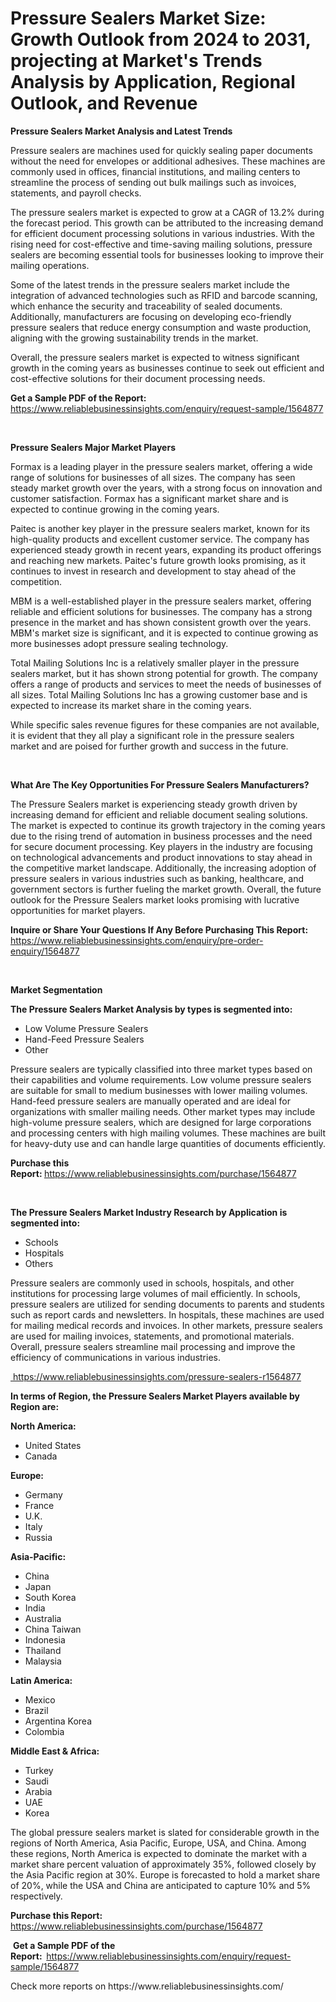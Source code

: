 <p><h1>Pressure Sealers Market Size: Growth Outlook from 2024 to 2031, projecting at Market's Trends Analysis by Application, Regional Outlook, and Revenue</h1></p><p><strong>Pressure Sealers Market Analysis and Latest Trends</strong></p>
<p><p>Pressure sealers are machines used for quickly sealing paper documents without the need for envelopes or additional adhesives. These machines are commonly used in offices, financial institutions, and mailing centers to streamline the process of sending out bulk mailings such as invoices, statements, and payroll checks.</p><p>The pressure sealers market is expected to grow at a CAGR of 13.2% during the forecast period. This growth can be attributed to the increasing demand for efficient document processing solutions in various industries. With the rising need for cost-effective and time-saving mailing solutions, pressure sealers are becoming essential tools for businesses looking to improve their mailing operations.</p><p>Some of the latest trends in the pressure sealers market include the integration of advanced technologies such as RFID and barcode scanning, which enhance the security and traceability of sealed documents. Additionally, manufacturers are focusing on developing eco-friendly pressure sealers that reduce energy consumption and waste production, aligning with the growing sustainability trends in the market.</p><p>Overall, the pressure sealers market is expected to witness significant growth in the coming years as businesses continue to seek out efficient and cost-effective solutions for their document processing needs.</p></p>
<p><strong>Get a Sample PDF of the Report:&nbsp;</strong> <a href="https://www.reliablebusinessinsights.com/enquiry/request-sample/1564877">https://www.reliablebusinessinsights.com/enquiry/request-sample/1564877</a></p>
<p>&nbsp;</p>
<p><strong>Pressure Sealers Major Market Players</strong></p>
<p><p>Formax is a leading player in the pressure sealers market, offering a wide range of solutions for businesses of all sizes. The company has seen steady market growth over the years, with a strong focus on innovation and customer satisfaction. Formax has a significant market share and is expected to continue growing in the coming years.</p><p>Paitec is another key player in the pressure sealers market, known for its high-quality products and excellent customer service. The company has experienced steady growth in recent years, expanding its product offerings and reaching new markets. Paitec's future growth looks promising, as it continues to invest in research and development to stay ahead of the competition.</p><p>MBM is a well-established player in the pressure sealers market, offering reliable and efficient solutions for businesses. The company has a strong presence in the market and has shown consistent growth over the years. MBM's market size is significant, and it is expected to continue growing as more businesses adopt pressure sealing technology.</p><p>Total Mailing Solutions Inc is a relatively smaller player in the pressure sealers market, but it has shown strong potential for growth. The company offers a range of products and services to meet the needs of businesses of all sizes. Total Mailing Solutions Inc has a growing customer base and is expected to increase its market share in the coming years.</p><p>While specific sales revenue figures for these companies are not available, it is evident that they all play a significant role in the pressure sealers market and are poised for further growth and success in the future.</p></p>
<p>&nbsp;</p>
<p><strong>What Are The Key Opportunities For Pressure Sealers Manufacturers?</strong></p>
<p><p>The Pressure Sealers market is experiencing steady growth driven by increasing demand for efficient and reliable document sealing solutions. The market is expected to continue its growth trajectory in the coming years due to the rising trend of automation in business processes and the need for secure document processing. Key players in the industry are focusing on technological advancements and product innovations to stay ahead in the competitive market landscape. Additionally, the increasing adoption of pressure sealers in various industries such as banking, healthcare, and government sectors is further fueling the market growth. Overall, the future outlook for the Pressure Sealers market looks promising with lucrative opportunities for market players.</p></p>
<p><strong>Inquire or Share Your Questions If Any Before Purchasing This Report:</strong> <a href="https://www.reliablebusinessinsights.com/enquiry/pre-order-enquiry/1564877">https://www.reliablebusinessinsights.com/enquiry/pre-order-enquiry/1564877</a></p>
<p>&nbsp;</p>
<p><strong>Market Segmentation</strong></p>
<p><strong>The Pressure Sealers Market Analysis by types is segmented into:</strong></p>
<p><ul><li>Low Volume Pressure Sealers</li><li>Hand-Feed Pressure Sealers</li><li>Other</li></ul></p>
<p><p>Pressure sealers are typically classified into three market types based on their capabilities and volume requirements. Low volume pressure sealers are suitable for small to medium businesses with lower mailing volumes. Hand-feed pressure sealers are manually operated and are ideal for organizations with smaller mailing needs. Other market types may include high-volume pressure sealers, which are designed for large corporations and processing centers with high mailing volumes. These machines are built for heavy-duty use and can handle large quantities of documents efficiently.</p></p>
<p><strong>Purchase this Report:&nbsp;</strong><a href="https://www.reliablebusinessinsights.com/purchase/1564877">https://www.reliablebusinessinsights.com/purchase/1564877</a></p>
<p>&nbsp;</p>
<p><strong>The Pressure Sealers Market Industry Research by Application is segmented into:</strong></p>
<p><ul><li>Schools</li><li>Hospitals</li><li>Others</li></ul></p>
<p><p>Pressure sealers are commonly used in schools, hospitals, and other institutions for processing large volumes of mail efficiently. In schools, pressure sealers are utilized for sending documents to parents and students such as report cards and newsletters. In hospitals, these machines are used for mailing medical records and invoices. In other markets, pressure sealers are used for mailing invoices, statements, and promotional materials. Overall, pressure sealers streamline mail processing and improve the efficiency of communications in various industries.</p></p>
<p><a href="https://www.reliablebusinessinsights.com/pressure-sealers-r1564877">&nbsp;https://www.reliablebusinessinsights.com/pressure-sealers-r1564877</a></p>
<p><strong>In terms of Region, the Pressure Sealers Market Players available by Region are:</strong></p>
<p>
    <p> <strong> North America: </strong>
        <ul>
            <li>United States</li>
            <li>Canada</li>
        </ul>
        </p> 
    <p> <strong> Europe: </strong>
        <ul>
            <li>Germany</li>
            <li>France</li>
            <li>U.K.</li>
            <li>Italy</li>
            <li>Russia</li>
        </ul>
        </p> 
    <p> <strong> Asia-Pacific: </strong>
        <ul>
            <li>China</li>
            <li>Japan</li>
            <li>South Korea</li>
            <li>India</li>
            <li>Australia</li>
            <li>China Taiwan</li>
            <li>Indonesia</li>
            <li>Thailand</li>
            <li>Malaysia</li>
        </ul>
        </p> 
    <p> <strong> Latin America: </strong>
        <ul>
            <li>Mexico</li>
            <li>Brazil</li>
            <li>Argentina Korea</li>
            <li>Colombia</li>
        </ul>
        </p> 
    <p> <strong> Middle East & Africa: </strong>
        <ul>
            <li>Turkey</li>
            <li>Saudi</li>
            <li>Arabia</li>
            <li>UAE</li>
            <li>Korea</li>
        </ul>
    </p>
    </p>
<p><p>The global pressure sealers market is slated for considerable growth in the regions of North America, Asia Pacific, Europe, USA, and China. Among these regions, North America is expected to dominate the market with a market share percent valuation of approximately 35%, followed closely by the Asia Pacific region at 30%. Europe is forecasted to hold a market share of 20%, while the USA and China are anticipated to capture 10% and 5% respectively.</p></p>
<p><strong>Purchase this Report: </strong><a href="https://www.reliablebusinessinsights.com/purchase/1564877">https://www.reliablebusinessinsights.com/purchase/1564877</a></p>
<p>&nbsp;<strong>Get a Sample PDF of the Report:&nbsp;&nbsp;</strong><a href="https://www.reliablebusinessinsights.com/enquiry/request-sample/1564877">https://www.reliablebusinessinsights.com/enquiry/request-sample/1564877</a></p>
<p><strong></strong></p>
<p>Check more reports on https://www.reliablebusinessinsights.com/</p>
